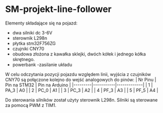 # SM-projekt-line-follower
Elementy składające się na pojazd:
- dwa silniki dc 3-6V 
- sterownik L298n
- płytka stm32F756ZG
- czujniki CNY70
- obudowa złożona z kawałka sklejki, dwóch kółek i jednego kółka skrętnego.
- powerbank -zasilanie układu

W celu odczytania pozycji pojazdu względem linii, wyjścia z czujników CNY70 są połączone kolejno do wejść analogowych do pinów:
| Nr Pinu | Pin na STM32 | Pin na Arduino |
|---------|-----------|-------------|
|   1    |   PA_3    |      A0     |
|   2    |   PC_0    |      A1     |
|   3    |   PC_3    |      A2     |
|   4    |   PF_3    |      A3     |
|   5    |   PF_5    |      A4     |

Do sterowania silników został użyty sterownik L298n. Silniki są sterowane za pomocą PWM z TIM1.
